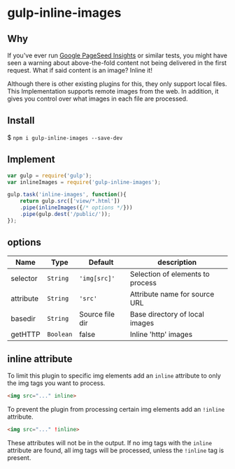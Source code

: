 # gulp-inline-images

## Why
If you've ever run [Google PageSeed Insights](https://developers.google.com/speed/pagespeed/insights/) or similar tests, you might have seen a warning about above-the-fold content not being delivered in the first request. What if said content is an image? Inline it!

Although there is other existing plugins for this, they only support local files. This Implementation supports remote images from the web. In addition, it gives you control over what images in each file are processed.

## Install
$ ```npm i gulp-inline-images --save-dev```

## Implement
```javascript
var gulp = require('gulp');
var inlineImages = require('gulp-inline-images');

gulp.task('inline-images', function(){
    return gulp.src(['view/*.html'])
    .pipe(inlineImages({/* options */}))
    .pipe(gulp.dest('/public/'));
});
```

## options
| Name      | Type         | Default          | description                      |
|-----------|--------------|------------------|----------------------------------|
| selector  | ```String``` | ```'img[src]'``` | Selection of elements to process |
| attribute | ```String``` | ```'src'```      | Attribute name for source URL    |
| basedir   | ```String``` | Source file dir  | Base directory of local images   |
| getHTTP   | ```Boolean```| false            | Inline 'http' images             |

## inline attribute
To limit this plugin to specific img elements add an ```inline``` attribute to only the img tags you want to process.
```html
<img src="..." inline>
```
To prevent the plugin from processing certain img elements add an ```!inline``` attribute.
```html
<img src="..." !inline>
```
These attributes will not be in the output. If no img tags with the ```inline``` attribute are found, all img tags will be processed, unless the ```!inline``` tag is present.